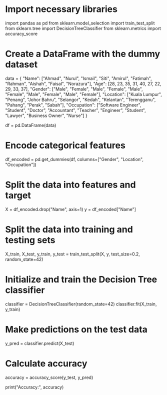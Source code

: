 # Import necessary libraries
import pandas as pd
from sklearn.model_selection import train_test_split
from sklearn.tree import DecisionTreeClassifier
from sklearn.metrics import accuracy_score

# Create a DataFrame with the dummy dataset
data = {
    "Name": ["Ahmad", "Nurul", "Ismail", "Siti", "Amirul", "Fatimah", "Rahman", "Aishah", "Faisal", "Norazura"],
    "Age": [28, 23, 35, 31, 40, 27, 22, 29, 33, 37],
    "Gender": ["Male", "Female", "Male", "Female", "Male", "Female", "Male", "Female", "Male", "Female"],
    "Location": ["Kuala Lumpur", "Penang", "Johor Bahru", "Selangor", "Kedah", "Kelantan", "Terengganu", "Pahang", "Perak", "Sabah"],
    "Occupation": ["Software Engineer", "Student", "Doctor", "Accountant", "Teacher", "Engineer", "Student", "Lawyer", "Business Owner", "Nurse"]
}

df = pd.DataFrame(data)

# Encode categorical features
df_encoded = pd.get_dummies(df, columns=["Gender", "Location", "Occupation"])

# Split the data into features and target
X = df_encoded.drop("Name", axis=1)
y = df_encoded["Name"]

# Split the data into training and testing sets
X_train, X_test, y_train, y_test = train_test_split(X, y, test_size=0.2, random_state=42)

# Initialize and train the Decision Tree classifier
classifier = DecisionTreeClassifier(random_state=42)
classifier.fit(X_train, y_train)

# Make predictions on the test data
y_pred = classifier.predict(X_test)

# Calculate accuracy
accuracy = accuracy_score(y_test, y_pred)

print("Accuracy:", accuracy)
